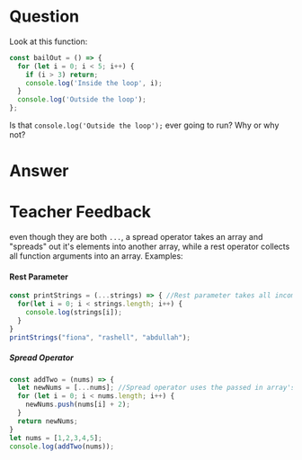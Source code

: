 # Question
Look at this function:

```js
const bailOut = () => {
  for (let i = 0; i < 5; i++) {
    if (i > 3) return;
    console.log('Inside the loop', i);
  }
  console.log('Outside the loop');
};
```

Is that `console.log('Outside the loop');` ever going to run? Why or why not?

# Answer


# Teacher Feedback
even though they are both `...`, a spread operator takes an array and "spreads" out it's elements into another array, while a rest operator collects all function arguments into an array. Examples:

#### Rest Parameter
```js
const printStrings = (...strings) => { //Rest parameter takes all incoming arguments and stores them in an array called "strings" in-order
  for(let i = 0; i < strings.length; i++) {
    console.log(strings[i]);
  }
}
printStrings("fiona", "rashell", "abdullah");
```

##### Spread Operator
```js
const addTwo = (nums) => {
  let newNums = [...nums]; //Spread operator uses the passed in array's elements and spreads them into a new array called newNums, this helps make this a pure function because creating "newNums" with spread operator no longer affects the original passed in "nums" array
  for (let i = 0; i < nums.length; i++) {
    newNums.push(nums[i] + 2);
  }
  return newNums;
}
let nums = [1,2,3,4,5];
console.log(addTwo(nums));
```